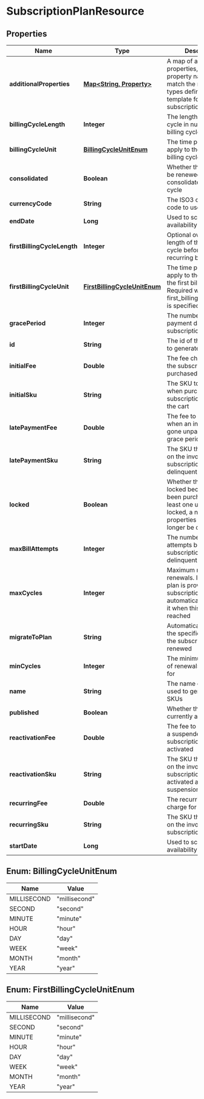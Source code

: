 
# SubscriptionPlanResource

## Properties
Name | Type | Description | Notes
------------ | ------------- | ------------- | -------------
**additionalProperties** | [**Map&lt;String, Property&gt;**](Property.md) | A map of additional properties, keyed on the property name.  Must match the names and types defined in the template for this subscription |  [optional]
**billingCycleLength** | **Integer** | The length of the billing cycle in number of billing cycle unit | 
**billingCycleUnit** | [**BillingCycleUnitEnum**](#BillingCycleUnitEnum) | The time period unit to apply to the length of billing cycles | 
**consolidated** | **Boolean** | Whether this plan will be renewed on the consolidated billing cycle | 
**currencyCode** | **String** | The ISO3 currency code to use for the fees | 
**endDate** | **Long** | Used to schedule plan availability end date |  [optional]
**firstBillingCycleLength** | **Integer** | Optional override for the length of the first billing cycle before the first recurring billing |  [optional]
**firstBillingCycleUnit** | [**FirstBillingCycleUnitEnum**](#FirstBillingCycleUnitEnum) | The time period unit to apply to the length of the first billing cycle. Required when first_billing_cycle_length is specified |  [optional]
**gracePeriod** | **Integer** | The number of late payment days before a subscription is canceled | 
**id** | **String** | The id of the plan used to generate the SKUs |  [optional]
**initialFee** | **Double** | The fee charged when the subscription is purchased | 
**initialSku** | **String** | The SKU to be used when purchasing the subscription through the cart |  [optional]
**latePaymentFee** | **Double** | The fee to add to the bill when an invoice has gone unpaid passed the grace period | 
**latePaymentSku** | **String** | The SKU that will show on the invoice when the subscription is delinquent |  [optional]
**locked** | **Boolean** | Whether this plan is locked because it has been purchased by at least one user.  When locked, a number of properties can no longer be changed |  [optional]
**maxBillAttempts** | **Integer** | The number of charge attempts before the subscription becomes delinquent | 
**maxCycles** | **Integer** | Maximum number of renewals. If a migration plan is provided, the subscription will automatically switch to it when this limit is reached |  [optional]
**migrateToPlan** | **String** | Automatically migrate to the specified plan when the subscription is first renewed |  [optional]
**minCycles** | **Integer** | The minimum number of renewals to charge for |  [optional]
**name** | **String** | The name of the plan used to generate the SKUs | 
**published** | **Boolean** | Whether this plan is currently available | 
**reactivationFee** | **Double** | The fee to charge when a suspended subscription is to be re-activated | 
**reactivationSku** | **String** | The SKU that will show on the invoice when the subscription is re-activated after a suspension |  [optional]
**recurringFee** | **Double** | The recurring fee to charge for each renewal | 
**recurringSku** | **String** | The SKU that will show on the invoice when the subscription is activated |  [optional]
**startDate** | **Long** | Used to schedule plan availability start date |  [optional]


<a name="BillingCycleUnitEnum"></a>
## Enum: BillingCycleUnitEnum
Name | Value
---- | -----
MILLISECOND | &quot;millisecond&quot;
SECOND | &quot;second&quot;
MINUTE | &quot;minute&quot;
HOUR | &quot;hour&quot;
DAY | &quot;day&quot;
WEEK | &quot;week&quot;
MONTH | &quot;month&quot;
YEAR | &quot;year&quot;


<a name="FirstBillingCycleUnitEnum"></a>
## Enum: FirstBillingCycleUnitEnum
Name | Value
---- | -----
MILLISECOND | &quot;millisecond&quot;
SECOND | &quot;second&quot;
MINUTE | &quot;minute&quot;
HOUR | &quot;hour&quot;
DAY | &quot;day&quot;
WEEK | &quot;week&quot;
MONTH | &quot;month&quot;
YEAR | &quot;year&quot;



